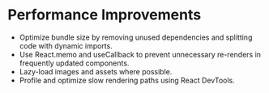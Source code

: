 # Performance Improvements

- Optimize bundle size by removing unused dependencies and splitting code with dynamic imports.
- Use React.memo and useCallback to prevent unnecessary re-renders in frequently updated components.
- Lazy-load images and assets where possible.
- Profile and optimize slow rendering paths using React DevTools.
